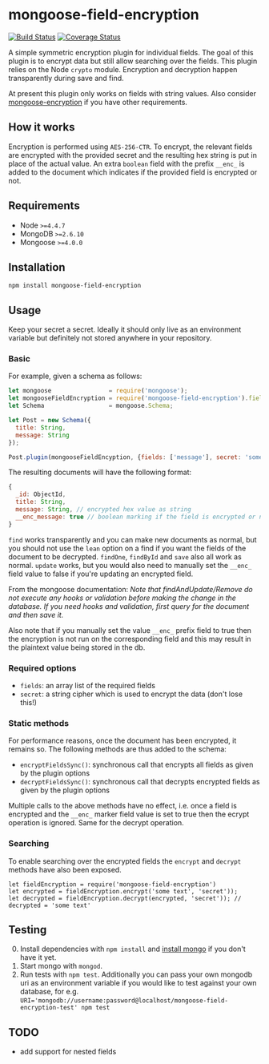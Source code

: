 # mongoose-field-encryption

[![Build Status](https://travis-ci.org/victorparmar/mongoose-field-encryption.svg?branch=master)](https://travis-ci.org/victorparmar/mongoose-field-encryption) [![Coverage Status](https://coveralls.io/repos/github/victorparmar/mongoose-field-encryption/badge.svg?branch=master)](https://coveralls.io/github/victorparmar/mongoose-field-encryption?branch=master)

A simple symmetric encryption plugin for individual fields. The goal of this plugin is to encrypt data but still allow searching over the fields. This plugin relies on the Node `crypto` module. Encryption and decryption happen transparently during save and find. 

At present this plugin only works on fields with string values. Also consider [mongoose-encryption](https://github.com/joegoldbeck/mongoose-encryption) if you have other requirements.

## How it works

Encryption is performed using `AES-256-CTR`. To encrypt, the relevant fields are encrypted with the provided secret and the resulting hex string is put in place of the actual value. An extra `boolean` field with the prefix `__enc_` is added to the document which indicates if the provided field is encrypted or not.

## Requirements

- Node `>=4.4.7`
- MongoDB `>=2.6.10`
- Mongoose `>=4.0.0`

## Installation

`npm install mongoose-field-encryption`

## Usage

Keep your secret a secret. Ideally it should only live as an environment variable but definitely not stored anywhere in your repository.

### Basic

For example, given a schema as follows:
```javascript
let mongoose                = require('mongoose');
let mongooseFieldEncryption = require('mongoose-field-encryption').fieldEncryption;
let Schema                  = mongoose.Schema;

let Post = new Schema({
  title: String, 
  message: String
});

Post.plugin(mongooseFieldEncyption, {fields: ['message'], secret: 'some secret key'});
```

The resulting documents will have the following format:
```javascript
{
  _id: ObjectId,
  title: String,
  message: String, // encrypted hex value as string
  __enc_message: true // boolean marking if the field is encrypted or not
}
```

`find` works transparently and you can make new documents as normal, but you should not use the `lean` option on a find if you want the fields of the document to be decrypted. `findOne`, `findById` and `save` also all work as normal. `update` works, but you would also need to manually set the `__enc_` field value to false if you're updating an encrypted field. 

From the mongoose documentation: _Note that findAndUpdate/Remove do not execute any hooks or validation before making the change in the database. If you need hooks and validation, first query for the document and then save it._

Also note that if you manually set the value `__enc_` prefix field to true then the encryption is not run on the corresponding field and this may result in the plaintext value being stored in the db.

### Required options

- `fields`: an array list of the required fields
- `secret`: a string cipher which is used to encrypt the data (don't lose this!)

### Static methods

For performance reasons, once the document has been encrypted, it remains so. The following methods are thus added to the schema:
- `encryptFieldsSync()`: synchronous call that encrypts all fields as given by the plugin options
- `decryptFieldsSync()`: synchronous call that decrypts encrypted fields as given by the plugin options

Multiple calls to the above methods have no effect, i.e. once a field is encrypted and the `__enc_` marker field value is set to true then the ecrypt operation is ignored. Same for the decrypt operation.

### Searching

To enable searching over the encrypted fields the `encrypt` and `decrypt` methods have also been exposed.

```
let fieldEncryption = require('mongoose-field-encryption')
let encrypted = fieldEncryption.encrypt('some text', 'secret'));
let decrypted = fieldEncryption.decrypt(encrypted, 'secret')); // decrypted = 'some text'
```

## Testing

0. Install dependencies with `npm install` and [install mongo](http://docs.mongodb.org/manual/installation/) if you don't have it yet.
1. Start mongo with `mongod`.
2. Run tests with `npm test`. Additionally you can pass your own mongodb uri as an environment variable if you would like to test against your own database, for e.g. `URI='mongodb://username:password@localhost/mongoose-field-encryption-test' npm test`


## TODO

- add support for nested fields

